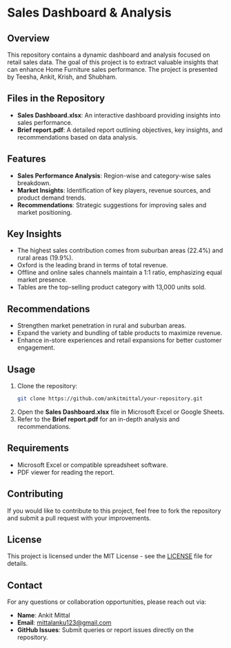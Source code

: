 # Sales Dashboard & Analysis

## Overview
This repository contains a dynamic dashboard and analysis focused on retail sales data. The goal of this project is to extract valuable insights that can enhance Home Furniture sales performance. The project is presented by Teesha, Ankit, Krish, and Shubham.

## Files in the Repository
- **Sales Dashboard.xlsx**: An interactive dashboard providing insights into sales performance.
- **Brief report.pdf**: A detailed report outlining objectives, key insights, and recommendations based on data analysis.

## Features
- **Sales Performance Analysis**: Region-wise and category-wise sales breakdown.
- **Market Insights**: Identification of key players, revenue sources, and product demand trends.
- **Recommendations**: Strategic suggestions for improving sales and market positioning.

## Key Insights
- The highest sales contribution comes from suburban areas (22.4%) and rural areas (19.9%).
- Oxford is the leading brand in terms of total revenue.
- Offline and online sales channels maintain a 1:1 ratio, emphasizing equal market presence.
- Tables are the top-selling product category with 13,000 units sold.

## Recommendations
- Strengthen market penetration in rural and suburban areas.
- Expand the variety and bundling of table products to maximize revenue.
- Enhance in-store experiences and retail expansions for better customer engagement.

## Usage
1. Clone the repository:
   ```bash
   git clone https://github.com/ankitmittal/your-repository.git
   ```
2. Open the **Sales Dashboard.xlsx** file in Microsoft Excel or Google Sheets.
3. Refer to the **Brief report.pdf** for an in-depth analysis and recommendations.

## Requirements
- Microsoft Excel or compatible spreadsheet software.
- PDF viewer for reading the report.

## Contributing
If you would like to contribute to this project, feel free to fork the repository and submit a pull request with your improvements.

## License
This project is licensed under the MIT License - see the [LICENSE](LICENSE) file for details.

## Contact
For any questions or collaboration opportunities, please reach out via:
- **Name**: Ankit Mittal
- **Email**: mittalanku123@gmail.com
- **GitHub Issues**: Submit queries or report issues directly on the repository.

